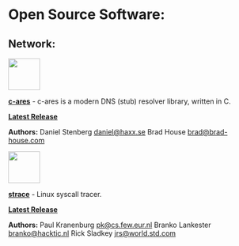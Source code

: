 # Open Source Software:

## Network:

<img src="https://c-ares.org/assets/c-ares-logo.svg" width="64" height="64">

**[c-ares](https://c-ares.org/)** - c-ares is a modern DNS (stub) resolver library, written in C.

**[Latest Release](https://github.com/c-ares/c-ares/releases)**

**Authors:**
Daniel Stenberg <daniel@haxx.se>
Brad House <brad@brad-house.com>

<img src="https://strace.io/Straus.png" width="64" height="64">

**[strace](https://strace.io/)** - Linux syscall tracer.

**[Latest Release](https://github.com/strace/strace/releases)**

**Authors:**
Paul Kranenburg <pk@cs.few.eur.nl>
Branko Lankester <branko@hacktic.nl>
Rick Sladkey <jrs@world.std.com>